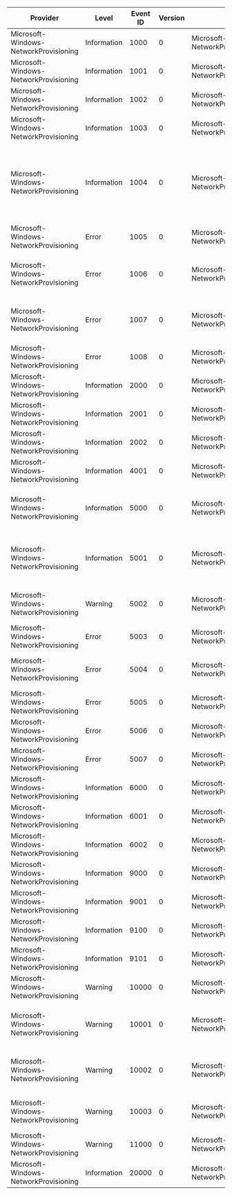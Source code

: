 Provider                               |  Level        |  Event ID  |  Version  |  Channel                                            |  Task                   |  Opcode  |  Keyword                        |  Message
---------------------------------------|---------------|------------|-----------|-----------------------------------------------------|-------------------------|----------|---------------------------------|------------------------------------------------------------------------------------------------------------------------------------------------------------------------------------------------------------------------------------------
Microsoft-Windows-NetworkProvisioning  |  Information  |  1000      |  0        |  Microsoft-Windows-NetworkProvisioning/Analytic     |  Create Document        |  Start   |  XmlValidation                  |  Creating provisioning document ({SizeOfXMLInBytes} bytes)
Microsoft-Windows-NetworkProvisioning  |  Information  |  1001      |  0        |  Microsoft-Windows-NetworkProvisioning/Analytic     |  Create Document        |  Stop    |  XmlValidation                  |  Finished creating provisioning document (Result={ErrorCode})
Microsoft-Windows-NetworkProvisioning  |  Information  |  1002      |  0        |  Microsoft-Windows-NetworkProvisioning/Analytic     |  Create Document        |          |  XmlValidation                  |  XML parsing completed (Result={Result})
Microsoft-Windows-NetworkProvisioning  |  Information  |  1003      |  0        |  Microsoft-Windows-NetworkProvisioning/Analytic     |  Create Document        |          |  XmlValidation                  |  XML schema validation completed (Result={Result})
Microsoft-Windows-NetworkProvisioning  |  Information  |  1004      |  0        |  Microsoft-Windows-NetworkProvisioning/Analytic     |  Create Document        |          |  XmlValidation                  |  XML signature verification completed (Result={ErrorCode})[Details]Carrier Id: {CarrierId}Subscriber Id: {SubscriberId}DeviceId: {DeviceId}Signer: {Signer}CertificateIssuer: {CertificateIssuer}CertificateSubject: {CertificateSubject}
Microsoft-Windows-NetworkProvisioning  |  Error        |  1005      |  0        |  Microsoft-Windows-NetworkProvisioning/Operational  |  Create Document        |          |  XmlValidation                  |  XML stream rejected because the size exceeded the limit ({StreamSize} > {StreamSizeLimit})
Microsoft-Windows-NetworkProvisioning  |  Error        |  1006      |  0        |  Microsoft-Windows-NetworkProvisioning/Operational  |  Create Document        |          |  XmlValidation                  |  XML stream rejected because of a parse error[Details]Error code: {ErrorCode}Error Message: {ErrorMessage}Description: {Description}
Microsoft-Windows-NetworkProvisioning  |  Error        |  1007      |  0        |  Microsoft-Windows-NetworkProvisioning/Operational  |  Create Document        |          |  XmlValidation                  |  XML stream rejected because schema validation failed[Details]Error code: {ErrorCode}Line: {Line}Line Pos: {LinePos}Reason: {Reason}
Microsoft-Windows-NetworkProvisioning  |  Error        |  1008      |  0        |  Microsoft-Windows-NetworkProvisioning/Operational  |  Create Document        |          |  XmlValidation                  |  XML stream rejected because signature verification failed ({Result})
Microsoft-Windows-NetworkProvisioning  |  Information  |  2000      |  0        |  Microsoft-Windows-NetworkProvisioning/Analytic     |  Provisioning Document  |  Start   |  XmlProcessing                  |
Microsoft-Windows-NetworkProvisioning  |  Information  |  2001      |  0        |  Microsoft-Windows-NetworkProvisioning/Analytic     |  Provisioning Document  |  Stop    |  XmlProcessing                  |  Finished provisioning document (Result={ErrorCode} ErrorOccured={ErrorOccurred})
Microsoft-Windows-NetworkProvisioning  |  Information  |  2002      |  0        |  Microsoft-Windows-NetworkProvisioning/Analytic     |  Provisioning Document  |          |  XmlProcessing                  |  Certificate verification completed (bool={BoolResult})
Microsoft-Windows-NetworkProvisioning  |  Information  |  4001      |  0        |  Microsoft-Windows-NetworkProvisioning/Analytic     |  Refresh Task           |          |  XmlProcessing                  |  Trigger to refresh task completed (Result={Result})
Microsoft-Windows-NetworkProvisioning  |  Information  |  5000      |  0        |  Microsoft-Windows-NetworkProvisioning/Operational  |  Activation Task        |          |  ActivationTask                 |  Activation method {ActivationMethod} has been started[Details]Carrier Id: {CarrierId}Subscriber Id: {SubscriberId}Params: {Params}
Microsoft-Windows-NetworkProvisioning  |  Information  |  5001      |  0        |  Microsoft-Windows-NetworkProvisioning/Operational  |  Activation Task        |          |  ActivationTask                 |  Activation method {ActivationMethod} has finished [Details]ICarrier Id: {CarrierId}Subscriber Id: {SubscriberId}Params: {Params}Result: {ErrorCode}
Microsoft-Windows-NetworkProvisioning  |  Warning      |  5002      |  0        |  Microsoft-Windows-NetworkProvisioning/Operational  |  Activation Task        |          |  ActivationTask                 |  The radio is already off on interface {InterfaceGuid}; assuming the user has switched it off; aborting activation method
Microsoft-Windows-NetworkProvisioning  |  Error        |  5003      |  0        |  Microsoft-Windows-NetworkProvisioning/Operational  |  Activation Task        |          |  ActivationTask                 |  Unable to turn the radio {RadioState} on interface {InterfaceGuid} (error={ErrorCode})
Microsoft-Windows-NetworkProvisioning  |  Error        |  5004      |  0        |  Microsoft-Windows-NetworkProvisioning/Operational  |  Activation Task        |          |  ActivationTask                 |  Interface {InterfaceGuid} is not registered to the home network; aborting connection attempt (register state = {RegisterState})
Microsoft-Windows-NetworkProvisioning  |  Error        |  5005      |  0        |  Microsoft-Windows-NetworkProvisioning/Operational  |  Activation Task        |          |  ActivationTask                 |  Cannot locate the {ProfileType} profile on interface {InterfaceGuid} (error={ErrorCode})
Microsoft-Windows-NetworkProvisioning  |  Error        |  5006      |  0        |  Microsoft-Windows-NetworkProvisioning/Operational  |  Activation Task        |          |  ActivationTask                 |  Connection to profile {ProfileName} failed on interface {InterfaceGuid} (error={ErrorCode})
Microsoft-Windows-NetworkProvisioning  |  Error        |  5007      |  0        |  Microsoft-Windows-NetworkProvisioning/Operational  |  Activation Task        |          |  ActivationTask                 |  Unable to disconnect interface {InterfaceGuid} from network (error={ErrorCode})
Microsoft-Windows-NetworkProvisioning  |  Information  |  6000      |  0        |  Microsoft-Windows-NetworkProvisioning/Operational  |  Purge Task             |          |  PurgeTask                      |
Microsoft-Windows-NetworkProvisioning  |  Information  |  6001      |  0        |  Microsoft-Windows-NetworkProvisioning/Operational  |  Purge Task             |          |  PurgeTask                      |  Purge task has finishedResult: {ErrorCode}
Microsoft-Windows-NetworkProvisioning  |  Information  |  6002      |  0        |  Microsoft-Windows-NetworkProvisioning/Operational  |  Purge Task             |          |  PurgeTask                      |  Calling Purge[Details]Carrier Id: {CarrierId}Subscriber Id: {SubscriberId}AppId: {AppId}
Microsoft-Windows-NetworkProvisioning  |  Information  |  9000      |  0        |  Microsoft-Windows-NetworkProvisioning/Analytic     |  Invoke Handlers        |  Start   |  XmlProcessing                  |  Handler {HandlerName}: provision (start)
Microsoft-Windows-NetworkProvisioning  |  Information  |  9001      |  0        |  Microsoft-Windows-NetworkProvisioning/Analytic     |  Invoke Handlers        |  Stop    |  XmlProcessing                  |  Handler {HandlerName}: provision (stop) [result: {ErrorCode}]
Microsoft-Windows-NetworkProvisioning  |  Information  |  9100      |  0        |  Microsoft-Windows-NetworkProvisioning/Analytic     |  Invoke Handlers        |  Start   |  Purge                          |  Handler {HandlerName}: purge (start)
Microsoft-Windows-NetworkProvisioning  |  Information  |  9101      |  0        |  Microsoft-Windows-NetworkProvisioning/Analytic     |  Invoke Handlers        |  Stop    |  Purge                          |  Handler {HandlerName}: purge (stop)
Microsoft-Windows-NetworkProvisioning  |  Warning      |  10000     |  0        |  Microsoft-Windows-NetworkProvisioning/Operational  |  Apply Profiles         |          |  Diagnostics Service            |  Failed to connect to the {ServiceName}: {ErrorCode}
Microsoft-Windows-NetworkProvisioning  |  Warning      |  10001     |  0        |  Microsoft-Windows-NetworkProvisioning/Operational  |  Apply Profiles         |          |                                 |  Failed to set WLAN profile {ProfileName} on interface {InterfaceGuid} with error code {ErrorCode} (reason={ReasonCode})
Microsoft-Windows-NetworkProvisioning  |  Warning      |  10002     |  0        |  Microsoft-Windows-NetworkProvisioning/Operational  |  Apply Profiles         |          |  Diagnostics Profile            |  Failed to set WWAN profile {ProfileName} on interface {InterfaceGuid} with error code {ErrorCode} (reason={ReasonCode})
Microsoft-Windows-NetworkProvisioning  |  Warning      |  10003     |  0        |  Microsoft-Windows-NetworkProvisioning/Operational  |  Apply Profiles         |          |  Diagnostics Profile Metadata   |  Failed to apply metadata to profile {ProfileName} on interface {InterfaceGuid} with error code {ErrorCode} (param={Parameter})
Microsoft-Windows-NetworkProvisioning  |  Warning      |  11000     |  0        |  Microsoft-Windows-NetworkProvisioning/Operational  |  Notifications          |          |  Diagnostics Notifications      |  The message rule at position {Position} failed validation.Xml:{RulesXml}Reason:{Reason}
Microsoft-Windows-NetworkProvisioning  |  Information  |  20000     |  0        |  Microsoft-Windows-NetworkProvisioning/Operational  |  Provisioning Agent     |          |  Diagnostics ProvisioningAgent  |  Provisioning results for caller application (AppId {CallerAppId}): [{ErrorCode}]